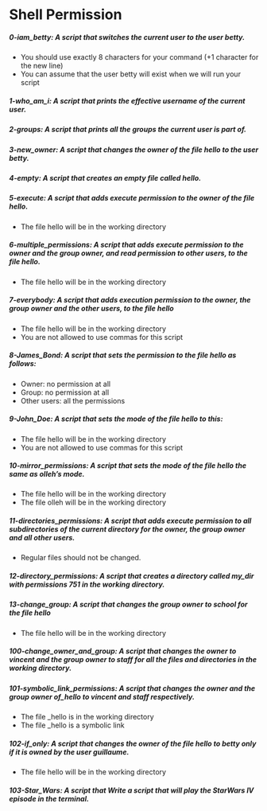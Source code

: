 # Shell Permission

##### 0-iam_betty: A script that switches the current user to the user betty. 
* You should use exactly 8 characters for your command (+1 character for the new line)
* You can assume that the user betty will exist when we will run your script

##### 1-who_am_i: A script that prints the effective username of the current user. 

##### 2-groups: A script that prints all the groups the current user is part of. 

##### 3-new_owner: A script that changes the owner of the file hello to the user betty. 

##### 4-empty: A script that creates an empty file called hello.

##### 5-execute: A script that adds execute permission to the owner of the file hello. 
* The file hello will be in the working directory 

##### 6-multiple_permissions: A script that adds execute permission to the owner and the group owner, and read permission to other users, to the file hello.
* The file hello will be in the working directory

##### 7-everybody: A script that adds execution permission to the owner, the group owner and the other users, to the file hello 
* The file hello will be in the working directory
* You are not allowed to use commas for this script

##### 8-James_Bond: A script that sets the permission to the file hello as follows:
* Owner: no permission at all
* Group: no permission at all
* Other users: all the permissions

##### 9-John_Doe: A script that sets the mode of the file hello to this:
* The file hello will be in the working directory
* You are not allowed to use commas for this script

##### 10-mirror_permissions: A script that sets the mode of the file hello the same as olleh’s mode.
* The file hello will be in the working directory
* The file olleh will be in the working directory

##### 11-directories_permissions: A script that adds execute permission to all subdirectories of the current directory for the owner, the group owner and all other users.
* Regular files should not be changed.

##### 12-directory_permissions: A script that creates a directory called my_dir with permissions 751 in the working directory.

##### 13-change_group: A script that changes the group owner to school for the file hello
* The file hello will be in the working directory

##### 100-change_owner_and_group: A script that changes the owner to vincent and the group owner to staff for all the files and directories in the working directory.

##### 101-symbolic_link_permissions: A script that changes the owner and the group owner of_hello to vincent and staff respectively.
* The file _hello is in the working directory
* The file _hello is a symbolic link

##### 102-if_only: A script that changes the owner of the file hello to betty only if it is owned by the user guillaume.
* The file hello will be in the working directory 

##### 103-Star_Wars: A script that Write a script that will play the StarWars IV episode in the terminal. 

